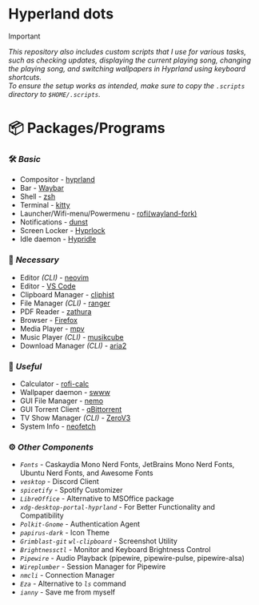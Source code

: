 # Hyperland dots

> [!IMPORTANT]
> _This repository also includes custom scripts that I use for various tasks, such as checking updates, displaying the current playing song, changing the playing song, and switching wallpapers in Hyprland using keyboard shortcuts._  
> _To ensure the setup works as intended, make sure to copy the `.scripts` directory to `$HOME/.scripts`._

# 📦 Packages/Programs

### 🛠️ _Basic_
* Compositor - [hyprland](https://hyprland.org)
* Bar - [Waybar](https://github.com/Alexays/Waybar)
* Shell - [zsh](https://www.zsh.org/)
* Terminal - [kitty](https://github.com/kovidgoyal/kitty)
* Launcher/Wifi-menu/Powermenu - [rofi(wayland-fork)](https://archlinux.org/packages/extra/x86_64/rofi-wayland/)
* Notifications - [dunst](https://github.com/dunst-project/dunst)
* Screen Locker - [Hyprlock](https://github.com/hyprwm/hyprlock)
* Idle daemon - [Hypridle](https://github.com/hyprwm/hypridle)

### 🔧 _Necessary_
* Editor _(CLI)_ - [neovim](https://github.com/neovim/neovim)
* Editor - [VS Code](https://github.com/microsoft/vscode)
* Clipboard Manager - [cliphist](https://github.com/sentriz/cliphist)
* File Manager _(CLI)_ - [ranger](https://github.com/ranger/ranger)
* PDF Reader - [zathura](https://github.com/pwmt/zathura)
* Browser - [Firefox](https://www.mozilla.org/en-US/firefox/linux/)
* Media Player - [mpv](https://github.com/mpv-player/mpv)
* Music Player _(CLI)_ - [musikcube](https://github.com/clangen/musikcube)
* Download Manager _(CLI)_ - [aria2](https://github.com/aria2/aria2)

### 🌟 _Useful_
* Calculator - [rofi-calc](https://github.com/svenstaro/rofi-calc)
* Wallpaper daemon - [swww](https://github.com/LGFae/swww)
* GUI File Manager - [nemo](https://github.com/linuxmint/nemo)
* GUI Torrent Client - [qBittorrent](https://github.com/qbittorrent/qBittorrent)
* TV Show Manager _(CLI)_ - [ZeroV3](https://github.com/Pahasara/ZeroV3)
* System Info - [neofetch](https://github.com/dylanaraps/neofetch)

### ⚙️ _Other Components_

- _`Fonts`_ - Caskaydia Mono Nerd Fonts, JetBrains Mono Nerd Fonts, Ubuntu Nerd Fonts, and Awesome Fonts
- _`vesktop`_ - Discord Client
- _`spicetify`_ - Spotify Customizer
- _`LibreOffice`_ - Alternative to MSOffice package
- _`xdg-desktop-portal-hyprland`_ - For Better Functionality and Compatibility
- _`Polkit-Gnome`_ - Authentication Agent
- _`papirus-dark`_ - Icon Theme
- _`Grimblast-git`_ _`wl-clipboard`_ - Screenshot Utility
- _`Brightnessctl`_ - Monitor and Keyboard Brightness Control
- _`Pipewire`_ - Audio Playback (pipewire, pipewire-pulse, pipewire-alsa)
- _`Wireplumber`_ - Session Manager for Pipewire
- _`nmcli`_ - Connection Manager
- _`Eza`_ - Alternative to _`ls`_ command
- _`ianny`_ - Save me from myself